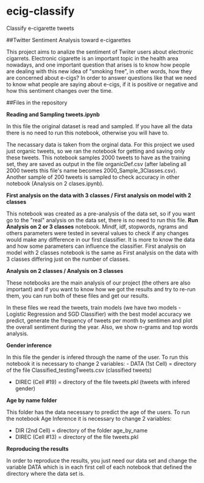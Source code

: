 # ecig-classify
Classify e-cigarette tweets


##Twitter Sentiment Analysis toward e-cigarettes

This project aims to analize the sentiment of Twiiter users about electronic cigarrets. Electronic cigarette is an important topic in the health area nowadays, and one important question that arises is to know how people are dealing with this new idea of "smoking free", in other words, how they are concerned about e-cigs? In order to answer questions like that we need to know what people are saying about e-cigs,  if it is positive or negative and how this sentiment changes over the time.

##Files in the repository

**Reading and Sampling tweets.ipynb**

In this file the original dataset is read and sampled. If you have all the data there is no need to run this notebook, otherwise you will have to. 

The necassary data is taken from the orginal data. For this project we used just organic tweets, so we ran the notebook for getting and saving only these tweets. This notebook samples 2000 tweets to have as the training set, they are saved as output in the file organicDef.csv (after labeling all 2000 tweets this file's name becomes 2000_Sample_3Classes.csv). Another sample of 200 tweets is sampled to check accuracy in other notebook (Analysis on 2 clases.ipynb).

**First analysis on the data with 3 classes / First analysis on model with 2 classes**

This notebook was created as a pre-analysis of the data set, so if you want go to the "real" analysis on the data set, there is no need to run this file. **Run Analysis on 2 or 3 classes** notebook. Mindf, idf, stopwords, ngrams and others parameters were tested in several values to check if any changes would make any difference in our first classifier. It is more to know the data and how some parameters can influence the classifier.  First analysis on model with 2 classes notebook is the same as First analysis on the data with 3 classes differing just on the number of classes.


**Analysis on 2 classes / Analysis on 3 classes**

These notebooks are the main analysis of our project (the others are also important) and if you want to know how we got the results and try to re-run them, you can run both of these files and get our results.

In these files we read the tweets, train models (we have two models - Logistic Regression and SGD Classifier) with the best model accuracy we predict,  generate the frequency of tweets per month by sentimen and plot the overall sentiment during the year. Also, we show n-grams and top words analysis.

**Gender inference**

In this file the gender is infered through the name of the user. To run this notebook it is necessary to change 2 variables: - DATA (1st Cell) = directory of the file Classified_testingTweets.csv (classified tweets)
- DIREC (Cell #19) = directory of the file tweets.pkl (tweets with infered gender)

**Age by name folder**

This folder has the data necessary to predict the age of the users. To run the notebook Age Inference it is necessary to change 2 variables:
 - DIR (2nd Cell) =  directory of the folder age_by_name
 - DIREC (Cell #13) = directory of the file tweets.pkl

**Reproducing the results**

In order to reproduce the results, you just need our data set and change the variable DATA which is in each first cell of each notebook that defined the directory where the data set is.
